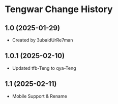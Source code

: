 Tengwar Change History
====================

1.0 (2025-01-29)
----------------
* Created by 3ubaidUrRe7man

1.0.1 (2025-02-10)
----------------
* Updated tfb-Teng to qya-Teng

1.1 (2025-02-11)
----------------
* Mobile Support & Rename